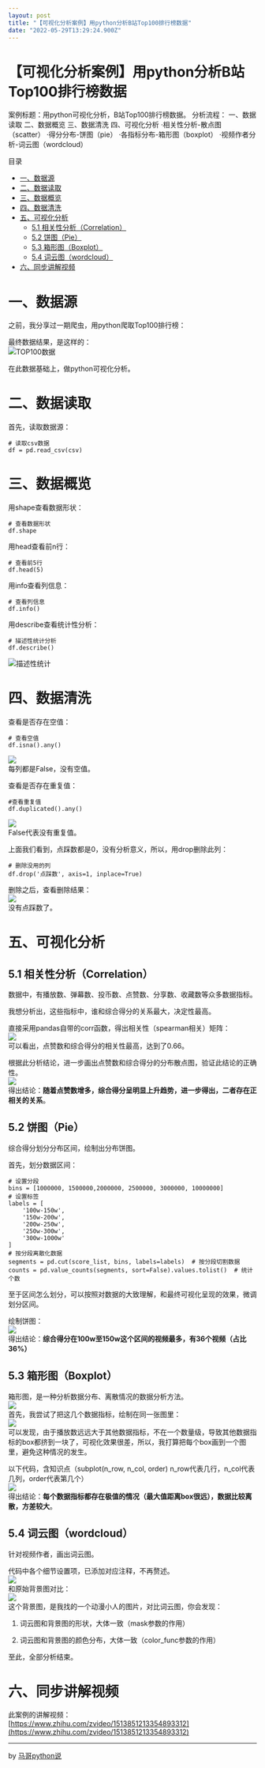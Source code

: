 ```yaml
---
layout: post
title: "【可视化分析案例】用python分析B站Top100排行榜数据"
date: "2022-05-29T13:29:24.900Z"
---
```

【可视化分析案例】用python分析B站Top100排行榜数据
===============================

案例标题：用python可视化分析，B站Top100排行榜数据。 分析流程： 一、数据读取 二、数据概览 三、数据清洗 四、可视化分析 ·相关性分析-散点图（scatter） ·得分分布-饼图（pie） ·各指标分布-箱形图（boxplot） ·视频作者分析-词云图（wordcloud）

目录

*   [一、数据源](#一数据源)
*   [二、数据读取](#二数据读取)
*   [三、数据概览](#三数据概览)
*   [四、数据清洗](#四数据清洗)
*   [五、可视化分析](#五可视化分析)
    *   [5.1 相关性分析（Correlation）](#51-相关性分析correlation)
    *   [5.2 饼图（Pie）](#52-饼图pie)
    *   [5.3 箱形图（Boxplot）](#53-箱形图boxplot)
    *   [5.4 词云图（wordcloud）](#54-词云图wordcloud)
*   [六、同步讲解视频](#六同步讲解视频)

一、数据源
=====

之前，我分享过一期爬虫，用python爬取Top100排行榜：

最终数据结果，是这样的：  
![TOP100数据](https://img2022.cnblogs.com/blog/2864563/202205/2864563-20220529134323250-1541539132.png)

在此数据基础上，做python可视化分析。

二、数据读取
======

首先，读取数据源：

    # 读取csv数据
    df = pd.read_csv(csv)
    

三、数据概览
======

用shape查看数据形状：

    # 查看数据形状
    df.shape
    

用head查看前n行：

    # 查看前5行
    df.head(5)
    

用info查看列信息：

    # 查看列信息
    df.info()
    

用describe查看统计性分析：

    # 描述性统计分析
    df.describe()
    

![描述性统计](https://img2022.cnblogs.com/blog/2864563/202205/2864563-20220529134409597-1000532808.png)

四、数据清洗
======

查看是否存在空值：

    # 查看空值
    df.isna().any()
    

![](https://img2022.cnblogs.com/blog/2864563/202205/2864563-20220529134435658-2113754404.png)  
每列都是False，没有空值。

查看是否存在重复值：

    #查看重复值
    df.duplicated().any()
    

![](https://img2022.cnblogs.com/blog/2864563/202205/2864563-20220529134455726-167621098.png)  
False代表没有重复值。

上面我们看到，点踩数都是0，没有分析意义，所以，用drop删除此列：

    # 删除没用的列
    df.drop('点踩数', axis=1, inplace=True)
    

删除之后，查看删除结果：  
![](https://img2022.cnblogs.com/blog/2864563/202205/2864563-20220529134506501-1371720399.png)  
没有点踩数了。

五、可视化分析
=======

5.1 相关性分析（Correlation）
----------------------

数据中，有播放数、弹幕数、投币数、点赞数、分享数、收藏数等众多数据指标。

我想分析出，这些指标中，谁和综合得分的关系最大，决定性最高。

直接采用pandas自带的corr函数，得出相关性（spearman相关）矩阵：  
![](https://img2022.cnblogs.com/blog/2864563/202205/2864563-20220529134516458-1624684965.png)  
可以看出，点赞数和综合得分的相关性最高，达到了0.66。

根据此分析结论，进一步画出点赞数和综合得分的分布散点图，验证此结论的正确性。  
![](https://img2022.cnblogs.com/blog/2864563/202205/2864563-20220529134533258-1574311824.png)  
得出结论：**随着点赞数增多，综合得分呈明显上升趋势，进一步得出，二者存在正相关的关系**。

5.2 饼图（Pie）
-----------

综合得分划分分布区间，绘制出分布饼图。

首先，划分数据区间：

    # 设置分段
    bins = [1000000, 1500000,2000000, 2500000, 3000000, 10000000]
    # 设置标签
    labels = [
        '100w-150w',
        '150w-200w',
        '200w-250w',
        '250w-300w',
        '300w-1000w'
    ]
    # 按分段离散化数据
    segments = pd.cut(score_list, bins, labels=labels)  # 按分段切割数据
    counts = pd.value_counts(segments, sort=False).values.tolist()  # 统计个数
    

至于区间怎么划分，可以按照对数据的大致理解，和最终可视化呈现的效果，微调划分区间。

绘制饼图：  
![](https://img2022.cnblogs.com/blog/2864563/202205/2864563-20220529134545157-1513267990.png)  
得出结论：**综合得分在100w至150w这个区间的视频最多，有36个视频（占比36%）**

5.3 箱形图（Boxplot）
----------------

箱形图，是一种分析数据分布、离散情况的数据分析方法。  
![](https://img2022.cnblogs.com/blog/2864563/202205/2864563-20220529134556261-847338106.png)  
首先，我尝试了把这几个数据指标，绘制在同一张图里：  
![](https://img2022.cnblogs.com/blog/2864563/202205/2864563-20220529134605492-1581043778.png)  
可以发现，由于播放数远远大于其他数据指标，不在一个数量级，导致其他数据指标的box都挤到一块了，可视化效果很差，所以，我打算把每个box画到一个图里，避免这种情况的发生。

以下代码，含知识点（subplot(n\_row, n\_col, order) n\_row代表几行，n\_col代表几列，order代表第几个）  
![](https://img2022.cnblogs.com/blog/2864563/202205/2864563-20220529134613855-447801702.png)  
得出结论：**每个数据指标都存在极值的情况（最大值距离box很远），数据比较离散，方差较大**。

5.4 词云图（wordcloud）
------------------

针对视频作者，画出词云图。

代码中各个细节设置项，已添加对应注释，不再赘述。  
![](https://img2022.cnblogs.com/blog/2864563/202205/2864563-20220529134622394-2090671890.png)  
和原始背景图对比：  
![](https://img2022.cnblogs.com/blog/2864563/202205/2864563-20220529134629315-2056937094.png)  
这个背景图，是我找的一个动漫小人的图片，对比词云图，你会发现：

1.  词云图和背景图的形状，大体一致（mask参数的作用）
    
2.  词云图和背景图的颜色分布，大体一致（color\_func参数的作用）
    

至此，全部分析结束。

六、同步讲解视频
========

此案例的讲解视频：  
[https://www.zhihu.com/zvideo/1513851213354893312](https://www.zhihu.com/zvideo/1513851213354893312)

* * *

by [马哥python说](https://www.cnblogs.com/mashukui/)